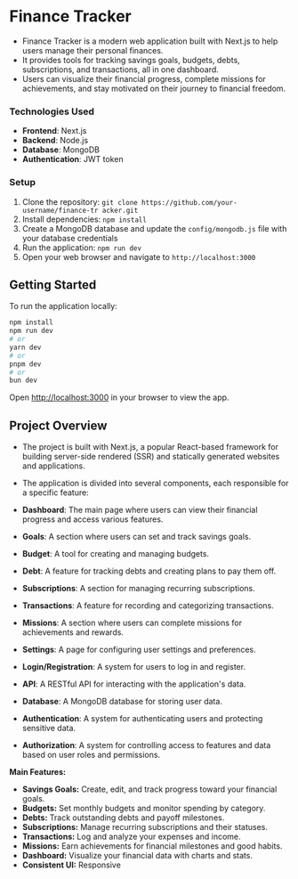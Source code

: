 # Finance Tracker

- Finance Tracker is a modern web application built with Next.js to help users manage their personal finances.
- It provides tools for tracking savings goals, budgets, debts, subscriptions, and transactions, all in one dashboard.
- Users can visualize their financial progress, complete missions for achievements, and stay motivated on their journey to financial freedom.

### Technologies Used

- **Frontend**: Next.js
- **Backend**: Node.js
- **Database**: MongoDB
- **Authentication**: JWT token

### Setup

1. Clone the repository: `git clone https://github.com/your-username/finance-tr
acker.git`
2. Install dependencies: `npm install`
3. Create a MongoDB database and update the `config/mongodb.js` file with your database credentials
4. Run the application: `npm run dev`
5. Open your web browser and navigate to `http://localhost:3000`

## Getting Started

To run the application locally:

```bash
npm install
npm run dev
# or
yarn dev
# or
pnpm dev
# or
bun dev
```

Open [http://localhost:3000](http://localhost:3000) in your browser to view the app.

## Project Overview

- The project is built with Next.js, a popular React-based framework for building server-side rendered (SSR) and statically generated websites and applications.
- The application is divided into several components, each responsible for a specific feature:

- **Dashboard**: The main page where users can view their financial progress and access various features.
- **Goals**: A section where users can set and track savings goals.
- **Budget**: A tool for creating and managing budgets.
- **Debt**: A feature for tracking debts and creating plans to pay them off.
- **Subscriptions**: A section for managing recurring subscriptions.
- **Transactions**: A feature for recording and categorizing transactions.
- **Missions**: A section where users can complete missions for achievements and rewards.
- **Settings**: A page for configuring user settings and preferences.
- **Login/Registration**: A system for users to log in and register.
- **API**: A RESTful API for interacting with the application's data.
- **Database**: A MongoDB database for storing user data.
- **Authentication**: A system for authenticating users and protecting sensitive data.
- **Authorization**: A system for controlling access to features and data based on user roles and permissions.

**Main Features:**

- **Savings Goals:** Create, edit, and track progress toward your financial goals.
- **Budgets:** Set monthly budgets and monitor spending by category.
- **Debts:** Track outstanding debts and payoff milestones.
- **Subscriptions:** Manage recurring subscriptions and their statuses.
- **Transactions:** Log and analyze your expenses and income.
- **Missions:** Earn achievements for financial milestones and good habits.
- **Dashboard:** Visualize your financial data with charts and stats.
- **Consistent UI:** Responsive
